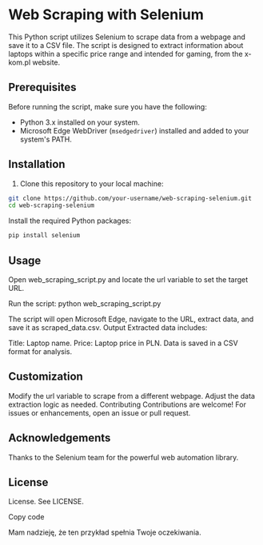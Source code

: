 # Web Scraping with Selenium

This Python script utilizes Selenium to scrape data from a webpage and save it to a CSV file. The script is designed to extract information about laptops within a specific price range and intended for gaming, from the x-kom.pl website.

## Prerequisites

Before running the script, make sure you have the following:

- Python 3.x installed on your system.
- Microsoft Edge WebDriver (`msedgedriver`) installed and added to your system's PATH.

## Installation

1. Clone this repository to your local machine:

```bash
git clone https://github.com/your-username/web-scraping-selenium.git
cd web-scraping-selenium
```
Install the required Python packages:
```bash
pip install selenium
```
## Usage

Open web_scraping_script.py and locate the url variable to set the target URL.

Run the script:
python web_scraping_script.py

The script will open Microsoft Edge, navigate to the URL, extract data, and save it as scraped_data.csv.
Output
Extracted data includes:

Title: Laptop name.
Price: Laptop price in PLN.
Data is saved in a CSV format for analysis.

## Customization
Modify the url variable to scrape from a different webpage.
Adjust the data extraction logic as needed.
Contributing
Contributions are welcome! For issues or enhancements, open an issue or pull request.

## Acknowledgements
Thanks to the Selenium team for the powerful web automation library.

## License
License. See LICENSE.

Copy code

Mam nadzieję, że ten przykład spełnia Twoje oczekiwania.




